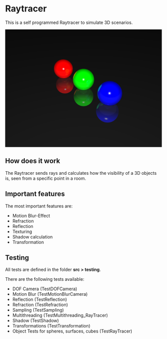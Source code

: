 # Raytracer

This is a self programmed Raytracer to simulate 3D scenarios.

![Image Reflection](./reflection.png)

## How does it work
The Raytracer sends rays and calculates how the visibility of a 3D objects is, seen from a specific point in a room.

## Important features
The most important features are:

* Motion Blur-Effect
* Refraction
* Reflection
* Texturing
* Shadow calculation
* Transformation

## Testing
All tests are defined in the folder **src > testing**.

There are the following tests available:

* DOF Camera (TestDOFCamera)
* Motion Blur (TestMotionBlurCamera)
* Reflection (TestReflection)
* Refraction (TestRefraction)
* Sampling (TestSampling)
* Multithreading (TestMultithreading_RayTracer)
* Shadow (TestShadow)
* Transformations (TestTransformation)
* Object Tests for spheres, surfaces, cubes (TestRayTracer)

